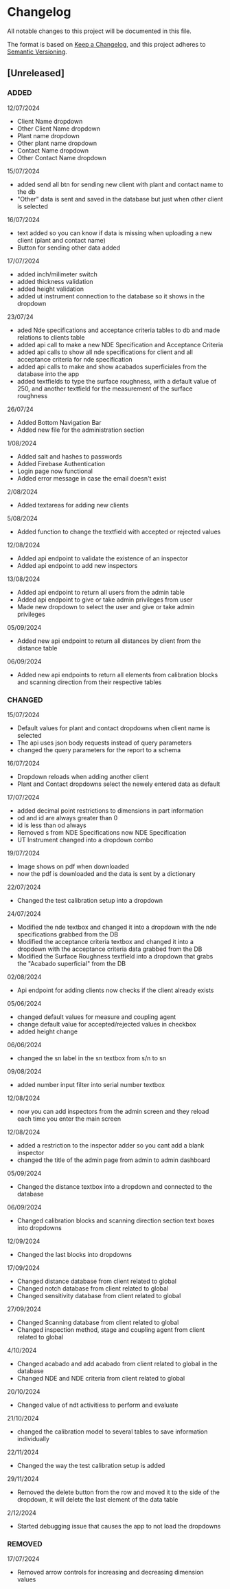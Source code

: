 # Changelog

All notable changes to this project will be documented in this file.

The format is based on [Keep a Changelog](https://keepachangelog.com/en/1.1.0/),
and this project adheres to [Semantic Versioning](https://semver.org/spec/v2.0.0.html).

## [Unreleased]

####

### ADDED

12/07/2024

- Client Name dropdown
- Other Client Name dropdown
- Plant name dropdown
- Other plant name dropdown
- Contact Name dropdown
- Other Contact Name dropdown

15/07/2024

- added send all btn for sending new client with plant and contact name to the db
- "Other" data is sent and saved in the database but just when other client is selected

16/07/2024

- text added so you can know if data is missing when uploading a new client (plant and contact name)
- Button for sending other data added

17/07/2024

- added inch/milimeter switch
- added thickness validation
- added height validation
- added ut instrument connection to the database so it shows in the dropdown

23/07/24

- aded Nde specifications and acceptance criteria tables to db and made relations to clients table
- added api call to make a new NDE Specification and Acceptance Criteria
- added api calls to show all nde specifications for client and all acceptance criteria for nde specification
- added api calls to make and show acabados superficiales from the database into the app
- added textfields to type the surface roughness, with a default value of 250, and another textfield for the measurement of the surface roughness

26/07/24

- Added Bottom Navigation Bar
- Added new file for the administration section

1/08/2024

- Added salt and hashes to passwords
- Added Firebase Authentication
- Login page now functional
- Added error message in case the email doesn't exist

2/08/2024

- Added textareas for adding new clients

5/08/2024

- Added function to change the textfield with accepted or rejected values 

12/08/2024

- Added api endpoint to validate the existence of an inspector
- Added api endpoint to add new inspectors

13/08/2024

- Added api endpoint to return all users from the admin table
- Added api endpoint to give or take admin privileges from user
- Made new dropdown to select the user and give or take admin privileges

05/09/2024

- Added new api endpoint to return all distances by client from the distance table

06/09/2024

- Added new api endpoints to return all elements from calibration blocks and scanning direction from their respective tables

### CHANGED

15/07/2024

- Default values for plant and contact dropdowns when client name is selected
- The api uses json body requests instead of query parameters
- changed the query parameters for the report to a schema

16/07/2024

- Dropdown reloads when adding another client
- Plant and Contact dropdowns select the newely entered data as default

17/07/2024

- added decimal point restrictions to dimensions in part information
- od and id are always greater than 0
- id is less than od always
- Removed s from NDE Specifications now NDE Specification
- UT Instrument changed into a dropdown combo

19/07/2024

- Image shows on pdf when downloaded
- now the pdf is downloaded and the data is sent by a dictionary

22/07/2024

- Changed the test calibration setup into a dropdown

24/07/2024

- Modified the nde textbox and changed it into a dropdown with the nde specifications grabbed from the DB
- Modified the acceptance criteria textbox and changed it into a dropdown with the acceptance criteria data grabbed from the DB
- Modified the Surface Roughness textfield into a dropdown that grabs the "Acabado superficial" from the DB

02/08/2024

- Api endpoint for adding clients now checks if the client already exists

05/06/2024

- changed default values for measure and coupling agent
- change default value for accepted/rejected values in checkbox
- added height change 

06/06/2024

- changed the sn label in the sn textbox from s/n to sn

09/08/2024

- added number input filter into serial number textbox

12/08/2024

- now you can add inspectors from the admin screen and they reload each time you enter the main screen

12/08/2024

- added a restriction to the inspector adder so you cant add a blank inspector
- changed the title of the admin page from admin to admin dashboard

05/09/2024

- Changed the distance textbox into a dropdown and connected to the database

06/09/2024

- Changed calibration blocks and scanning direction section text boxes into dropdowns

12/09/2024

- Changed the last blocks into dropdowns

17/09/2024

- Changed distance database from client related to global
- Changed notch database from client related to global
- Changed sensitivity database from client related to global

27/09/2024

- Changed Scanning database from client related to global
- Changed inspection method, stage and coupling agent from client related to global

4/10/2024

- Changed acabado and add acabado from client related to global in the database
- Changed NDE and NDE criteria from client related to global

20/10/2024

- Changed value of ndt activitiess to perform and evaluate

21/10/2024

- changed the calibration model to several tables to save information individually

22/11/2024

- Changed the way the test calibration setup is added

29/11/2024
 
- Removed the delete button from the row and moved it to the side of the dropdown, it will delete the last element of the data table

2/12/2024

- Started debugging issue that causes the app to not load the dropdowns

### REMOVED

17/07/2024

- Removed arrow controls for increasing and decreasing dimension values